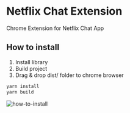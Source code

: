 # Netflix Chat Extension

Chrome Extension for Netflix Chat App

## How to install

1. Install library
2. Build project
3. Drag & drop dist/ folder to chrome browser

```bash
yarn install
yarn build
```

![how-to-install](./image/how-to-install.gif)
